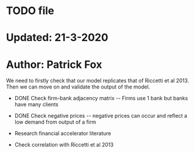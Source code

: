 #
#
# TODO file
#
# Updated: 21-3-2020
# Author: Patrick Fox

We need to firstly check that our model replicates that of Riccetti et al 2013.
Then we can move on and validate the output of the model.

* DONE Check firm-bank adjacency matrix
-- Firms use 1 bank but banks have many clients

* DONE Check negative prices
-- negative prices can occur and reflect a low demand from output of a firm

* Research financial accelerator literature

* Check correlation with Riccetti et al 2013

